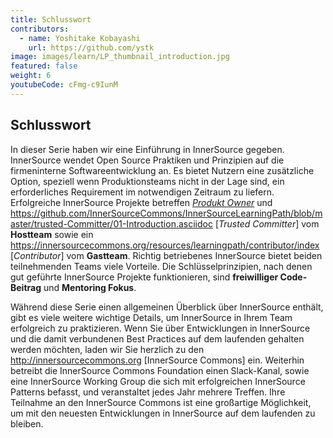```yaml
---
title: Schlusswort
contributors:
  - name: Yoshitake Kobayashi
    url: https://github.com/ystk
image: images/learn/LP_thumbnail_introduction.jpg
featured: false
weight: 6
youtubeCode: cFmg-c9IunM
---
```

<div class="sect1">
<h2 id="_schlusswort">Schlusswort</h2>
<div class="sectionbody">
<div class="paragraph">
<p>In dieser Serie haben wir eine Einführung in InnerSource gegeben.
InnerSource wendet Open Source Praktiken und Prinzipien auf die firmeninterne Softwareentwicklung an.
Es bietet Nutzern eine zusätzliche Option, speziell wenn Produktionsteams nicht in der Lage sind, ein erforderliches Requirement im notwendigen Zeitraum zu liefern.
Erfolgreiche InnerSource Projekte betreffen <a href="https://innersourcecommons.org/resources/learningpath/product-owner/index"><em>Produkt Owner</em></a> und <a href="https://github.com/InnerSourceCommons/InnerSourceLearningPath/blob/master/trusted-Committer/01-Introduction.asciidoc" class="bare">https://github.com/InnerSourceCommons/InnerSourceLearningPath/blob/master/trusted-Committer/01-Introduction.asciidoc</a> [<em>Trusted Committer</em>] vom <strong>Hostteam</strong> sowie ein <a href="https://innersourcecommons.org/resources/learningpath/contributor/index" class="bare">https://innersourcecommons.org/resources/learningpath/contributor/index</a> [<em>Contributor</em>] vom <strong>Gastteam</strong>.
Richtig betriebenes InnerSource bietet beiden teilnehmenden Teams viele Vorteile.
Die Schlüsselprinzipien, nach denen gut geführte InnerSource Projekte funktionieren, sind <strong>freiwilliger Code-Beitrag</strong> und <strong>Mentoring Fokus</strong>.</p>
</div>
<div class="paragraph">
<p>Während diese Serie einen allgemeinen Überblick über InnerSource enthält, gibt es viele weitere wichtige Details, um InnerSource in Ihrem Team erfolgreich zu praktizieren.
Wenn Sie über Entwicklungen in InnerSource und die damit verbundenen Best Practices auf dem laufenden gehalten werden möchten, laden wir Sie herzlich zu den <a href="http://innersourcecommons.org" class="bare">http://innersourcecommons.org</a> [InnerSource Commons] ein.
Weiterhin betreibt die InnerSource Commons Foundation einen Slack-Kanal, sowie eine InnerSource Working Group die sich mit erfolgreichen InnerSource Patterns befasst, und veranstaltet jedes Jahr mehrere Treffen.
Ihre Teilnahme an den InnerSource Commons ist eine großartige Möglichkeit, um mit den neuesten Entwicklungen in InnerSource auf dem laufenden zu bleiben.</p>
</div>
</div>
</div>
<!--- This file autogenerated from https://github.com/InnerSourceCommons/InnerSourceLearningPath/blob/master/scripts/generate_new_site_learning_path_markdown.js -->